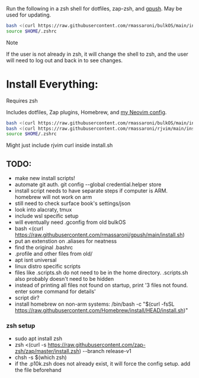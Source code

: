 Run the following in a zsh shell for dotfiles, zap-zsh, and [gpush](https://github.com/rmassaroni/gpush). May be used for updating.

```bash
bash <(curl https://raw.githubusercontent.com/rmassaroni/bulkOS/main/install.sh);
source $HOME/.zshrc
```

> [!NOTE]
> If the user is not already in zsh, it will change the shell to zsh, and the user will need to log out and back in to see changes.


# Install Everything:
Requires zsh

Includes dotfiles, Zap plugins, Homebrew, and [my Neovim config](https://github.com/rmassaroni/rjvim).
```bash
bash <(curl https://raw.githubusercontent.com/rmassaroni/bulkOS/main/install.sh); 
bash <(curl https://raw.githubusercontent.com/rmassaroni/rjvim/main/install.sh); 
source $HOME/.zshrc
```

Might just include rjvim curl inside install.sh


## TODO:
- make new install scripts!
- automate git auth.  git config --global credential.helper store
- install script needs to have separate steps if computer is ARM. homebrew will not work on arm
- still need to check surface book's settings/json
- look into alacraty, tmux
- include wsl specific setup
- will eventually need .gconfig from old bulkOS
- bash <(curl https://raw.githubusercontent.com/rmassaroni/gpush/main/install.sh)
- put an extenstion on .aliases for neatness
- find the original .bashrc
- .profile and other files from old/
- apt isnt universal
- linux distro specific scripts
- files like .scripts.sh do not need to be in the home directory. .scripts.sh also probably doesn't need to be hidden
- instead of printing all files not found on startup, print '3 files not found. enter some command for details'
- script dir?
- install homebrew on non-arm systems: /bin/bash -c "$(curl -fsSL https://raw.githubusercontent.com/Homebrew/install/HEAD/install.sh)"


### zsh setup
- sudo apt install zsh
- zsh <(curl -s https://raw.githubusercontent.com/zap-zsh/zap/master/install.zsh) --branch release-v1
- chsh -s $(which zsh)
- if the .p10k.zsh does not already exist, it will force the config setup. add the file beforehand






